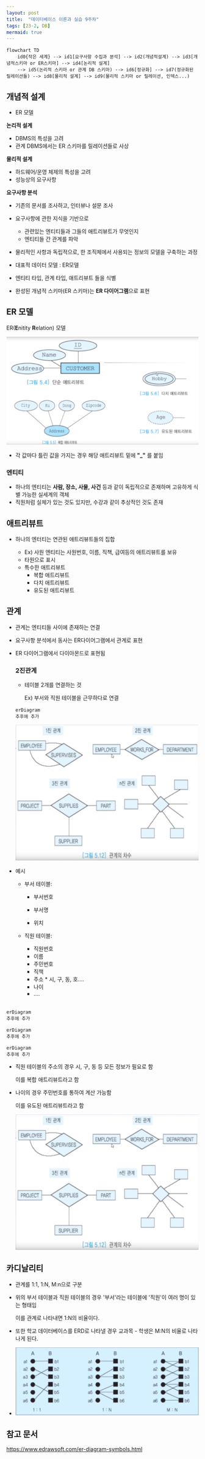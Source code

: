 ```yaml
---
layout: post
title:  "데이터베이스 이론과 실습 9주차"
tags: [23-2, DB]
mermaid: true
---
```




```mermaid
flowchart TD
    id0{작은 세계} --> id1[요구사항 수집과 분석] --> id2(개념적설계) --> id3[개념적스키마 or ER스키마] --> id4[논리적 설계]
    --> id5(논리적 스키마 or 관계 DB 스키마) --> id6[정규화] --> id7(정규화된 릴레이션들) --> id8[물리적 설계] --> id9(물리적 스키마 or 릴레이션, 인덱스...)
```

## 개념적 설계

   - ER 모델

**논리적 설계**

* DBMS의 특성을 고려
* 관계 DBMS에서는 ER 스키마를 릴레이션들로 사상

**물리적 설계**

* 하드웨어/운영 체제의 특성을 고려
* 성능상의 요구사항



**요구사항 분석**

* 기존의 문서를 조사하고, 인터뷰나 설문 조사
* 요구사항에 관한 지식을 기반으로
  	* 관련있는 엔티티들과 그들의 애트리뷰트가 무엇인지
  	* 엔티티들 간 관계를 파악



* 물리적인 사항과 독립적으로, 한 조직체에서 사용되는 정보의 모델을 구축하는 과정
* 대표적 데이터 모델 : ER모델
* 엔티티 타입, 관계 타입, 애트리뷰트 들을 식별
* 완성된 개념적 스키마(ER 스키마)는 **ER 다이어그램**으로 표현



## ER 모델

ER(**E**nitity **R**elation) 모델

<img src="/assets/images/DB/9th/ER_Ex.png" title="ER 예시" alt="ER 예시"/>

<br/>

* 각 값마다 틀린 값을 가지는 경우 해당 애트리뷰트 밑에 **"_"** 를 붙임



### 엔티티

* 하나의 엔티티는 **사람, 장소, 사물, 사건** 등과 같이 독립적으로 존재하며 고유하게 식별 가능한 실세계의 객체
* 직원처럼 실체가 있는 것도 있지만, 수강과 같이 추상적인 것도 존재   



## 애트리뷰트

* 하나의 엔터티는 연관된 애트리뷰트들의 집합
  * Ex) 사원 엔티티는 사원번호, 이름, 직책, 급여등의 애트리뷰트를 보유

   - 타원으로 표시

  * 특수한 애트리뷰트
     * 복합 애트리뷰트
     * 다치 애트리뷰트
     * 유도된 애트리뷰트





## 관계

* 관계는 엔티티들 사이에 존재하는 연결

* 요구사항 분석에서 동사는 ER다이어그램에서 관계로 표현

* ER 다이어그램에서 다이아몬드로 표현됨

  

  ### 2진관계

  * 테이블 2개를 연결하는 것

    Ex) 부서와 직원 테이블을 근무하다로 연결

  

  

  ```mermaid
  erDiagram
  추후에 추가
  ```

  <img src="/assets/images/DB/9th/Relation_Ex.png" title="ER 예시" alt="ER 예시"/>

  <br/>



* 예시

   - 부서 테이블:

      * 부서번호

      * 부서명

      * 위치

        

   - 직원 테이블:

      * 직원번호
      * 이름
      * 주민번호
      * 직책
      * 주소
        	* 시, 구, 동, 호....
      * 나이
      * ....

     <br/>

```mermaid
erDiagram
추후에 추가
```





```mermaid
erDiagram
추후에 추가
```

```mermaid
erDiagram
추후에 추가
```





* 직원 테이블의 주소의 경우 시, 구, 동 등 모든 정보가 필요로 함

  이를 복합 애트리뷰트라고 함

* 나이의 경우 주민번호를 통하여 계산 가능함

  이를 유도된 애트리뷰트라고 함

  <img src="/assets/images/DB/9th/Relation_Ex.png" title="ER 예시" alt="ER 예시"/>



## 카디날리티

* 관계를 1:1, 1:N, M:n으로 구분

* 위의 부서 테이블과 직원 테이블의 경우 '부서'라는 테이블에 '직원'이 여러 명이 있는 형태임

  이를 관계로 나타내면 1:N의 비율이다.

* 또한 학교 데이터베이스를 ERD로 나타낼 경우 교과목 - 학생은 M:N의 비율로 나타나게 된다.
* <img src="/assets/images/DB/9th/Cardinality_Ex.png" title="ER 예시" alt="ER 예시"/>







## 참고 문서

https://www.edrawsoft.com/er-diagram-symbols.html





